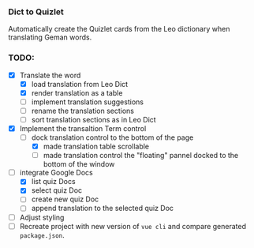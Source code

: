 ### Dict to Quizlet

Automatically create the Quizlet cards from the Leo dictionary when translating Geman words.

### TODO:
- [x] Translate the word
  - [x] load translation from Leo Dict
  - [x] render translation as a table
  - [ ] implement translation suggestions
  - [ ] rename the translation sections
  - [ ] sort translation sections as in Leo Dict
- [x] Implement the transaltion Term control
  - [ ] dock translation control to the bottom of the page
    - [x] made translation table scrollable
    - [ ] made translation control the "floating" pannel docked to the bottom of the window
- [ ] integrate Google Docs
  - [x] list quiz Docs
  - [x] select quiz Doc
  - [ ] create new quiz Doc
  - [ ] append translation to the selected quiz Doc
- [ ] Adjust styling 
- [ ] Recreate project with new version of `vue cli` and compare generated `package.json`.